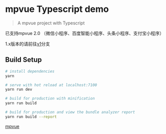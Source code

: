 # mpvue Typescript demo

> A mpvue project with Typescript

已支持mpvue 2.0 （微信小程序、百度智能小程序、头条小程序、支付宝小程序）

1.x版本的请前往[v1](https://github.com/WingGao/mpvue-ts-demo/tree/v1)分支

## Build Setup

``` bash
# install dependencies
yarn

# serve with hot reload at localhost:7100
yarn run dev

# build for production with minification
yarn run build

# build for production and view the bundle analyzer report
yarn run build --report
```


[mpvue](https://github.com/Meituan-Dianping/mpvue)
